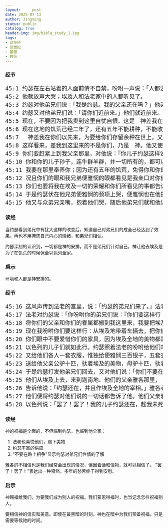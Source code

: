 ```yaml
---
layout:     post
date: 2025-07-13
author: Jingming
status: public
catalog: true
header-img: img/bible_study_1.jpg
tags:
- 读圣经
- 创世纪
- 基督
- 教会
---
```


### 经节
<pre style="font-size: 18px;">
45:1 约瑟在左右站着的人面前情不自禁，吩咐一声说：「人都要离开我出去！」约瑟和弟兄们相认的时候并没有一人站在他面前。
45:2 他就放声大哭；埃及人和法老家中的人都听见了。
45:3 约瑟对他弟兄们说：「我是约瑟。我的父亲还在吗？」他弟兄不能回答，因为在他面前都惊惶。
45:4 约瑟又对他弟兄们说：「请你们近前来。」他们就近前来。他说：「我是你们的兄弟约瑟，就是你们所卖到埃及的。
45:5 现在，不要因为把我卖到这里自忧自恨。这是　神差我在你们以先来，为要保全生命。
45:6 现在这地的饥荒已经二年了，还有五年不能耕种，不能收成。
45:7 　神差我在你们以先来，为要给你们存留余种在世上，又要大施拯救，保全你们的生命。
45:8 这样看来，差我到这里来的不是你们，乃是　神。他又使我如法老的父，作他全家的主，并埃及全地的宰相。」
45:9 你们要赶紧上到我父亲那里，对他说：『你儿子约瑟这样说：　神使我作全埃及的主，请你下到我这里来，不要耽延。
45:10 你和你的儿子孙子，连牛群羊群，并一切所有的，都可以住在歌珊地，与我相近。
45:11 我要在那里奉养你；因为还有五年的饥荒，免得你和你的眷属，并一切所有的，都败落了。』
45:12 况且你们的眼和我兄弟便雅悯的眼都看见是我亲口对你们说话。
45:13 你们也要将我在埃及一切的荣耀和你们所看见的事都告诉我父亲，又要赶紧地将我父亲搬到我这里来。」
45:14 于是约瑟伏在他兄弟便雅悯的颈项上哭，便雅悯也在他的颈项上哭。
45:15 他又与众弟兄亲嘴，抱着他们哭，随后他弟兄们就和他说话。
</pre>

### 读经

当约瑟看到弟兄中有犹大这样的改变后，知道自己对弟兄们的成全已经达到了效果。再也不用掩饰自己内心的情绪，和弟兄们相认。

约瑟深刻的认识到，一切都是神的安排，而不是弟兄们针对自己，神让他去埃及是为了在饥荒的时候保全以色列全家。

### 启示

环境和人都是神安排的。

### 经节
<pre style="font-size: 18px;">
45:16 这风声传到法老的宫里，说：「约瑟的弟兄们来了。」法老和他的臣仆都很喜欢。
45:17 法老对约瑟说：「你吩咐你的弟兄们说：『你们要这样行：把驮子抬在牲口上，起身往迦南地去。
45:18 将你们的父亲和你们的眷属都搬到我这里来，我要把埃及地的美物赐给你们，你们也要吃这地肥美的出产。
45:19 现在我吩咐你们要这样行：从埃及地带着车辆去，把你们的孩子和妻子，并你们的父亲都搬来。
45:20 你们眼中不要爱惜你们的家具，因为埃及全地的美物都是你们的。』」
45:21 以色列的儿子们就如此行。约瑟照着法老的吩咐给他们车辆和路上用的食物，
45:22 又给他们各人一套衣服，惟独给便雅悯三百银子，五套衣服；
45:23 送给他父亲公驴十匹，驮着埃及的美物，母驴十匹，驮着粮食与饼和菜，为他父亲路上用。
45:24 于是约瑟打发他弟兄们回去，又对他们说：「你们不要在路上相争。」
45:25 他们从埃及上去，来到迦南地、他们的父亲雅各那里，
45:26 告诉他说：「约瑟还在，并且作埃及全地的宰相。」雅各心里冰凉，因为不信他们。
45:27 他们便将约瑟对他们说的一切话都告诉了他。他们父亲雅各又看见约瑟打发来接他的车辆，心就苏醒了。
45:28 以色列说：「罢了！罢了！我的儿子约瑟还在，趁我未死以先，我要去见他一面。」
</pre>

### 读经

神的祝福是全面的，不但临到约瑟，也临到他全家：
1. 法老也喜悦他们，赐下美物
2. 约瑟丰富的供应
3. "不要在路上相争"显示约瑟对弟兄们性情的了解

雅各的不相信也是我们经常会出现的情况，但因着话和信物，就可以相信了。
"罢了！罢了！"表达出一种释然，多年的愁苦终于得到安慰。

### 启示

神赐福给我们，为要我们成为别人的祝福。我们蒙恩得福时，也当记念怎样祝福别人。

要相信神的信实和美意。即使在最黑暗的时刻，神也在暗中为我们预备祝福，只是需要等候祂的时间。
